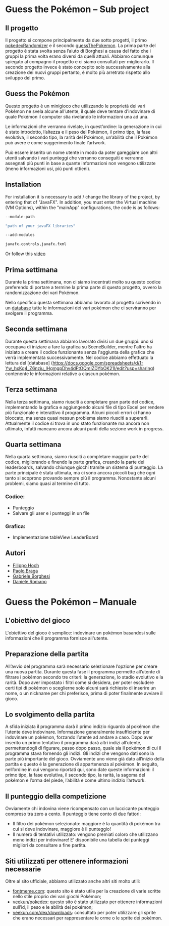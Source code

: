 # Guess the Pokémon – Sub project


## Il progetto

Il progetto si compone principalmente da due sotto progetti, il
primo [pokedexRandomizer](https://github.com/FilippoHoch/pokedexRandomizer)  e il
secondo [guessThePokemon](https://github.com/FilippoHoch/guessThePokemon). La prima parte del progetto è stata svolta
senza l’aiuto di Borghesi a causa del fatto che i gruppi la prima volta erano diversi da quelli attuali. Abbiamo
comunque spiegato al compagno il progetto e ci siamo consultati per migliorarlo. Il secondo progetto invece è stato
concepito solo successivamente alla creazione dei nuovi gruppi pertanto, è molto più arretrato rispetto allo sviluppo
del primo.

## Guess the Pokémon

Questo progetto è un minigioco che utilizzando le proprietà dei vari Pokémon ne svela alcune all’utente, il quale deve
tentare d'indovinare di quale Pokémon il computer stia rivelando le informazioni una ad una.

Le informazioni che verranno rivelate, in quest’ordine: la generazione in cui è stato introdotto, l’altezza e il peso
del Pokémon, il primo tipo, la fase evolutiva, il secondo tipo, la rarità del Pokémon, un’abilità che il Pokémon può
avere e come suggerimento finale l’artwork.

Può essere inserito un nome utente in modo da poter gareggiare con altri utenti salvando i vari punteggi che verranno
conseguiti e verranno assegnati più punti in base a quante informazioni non vengono utilizzate (meno informazioni usi,
più punti ottieni).

## Installation

For installation it is necessary to add / change the library of the project, by entering that of "JavaFX". In addition,
you must enter the Virtual machine (VM Options), within the "mainApp" configurations, the code is as follows:

```bash
--module-path 

"path of your javaFX libraries" 

--add-modules 

javafx.controls,javafx.fxml 
```

Or follow this [video](https://youtu.be/FylHot91Lz8)

## Prima settimana

Durante la prima settimana, non ci siamo incentrati molto su questo codice preferendo di portare a termine la prima
parte di questo progetto, ovvero la randomizzazione dei vari Pokémon.

Nello specifico questa settimana abbiamo lavorato al progetto scrivendo in
un [database](https://docs.google.com/spreadsheets/d/1-Yw_hxKg4_Z6nziu_lHgmgpDhv4dFtOQmIZDYbOK21I/edit?usp=sharing)
tutte le informazioni dei vari pokémon che ci serviranno per svolgere il programma.

## Seconda settimana

Durante questa settimana abbiamo lavorato divisi un due gruppi: uno si occupava di iniziare a fare la grafica su
SceneBuilder, mentre l'altro ha iniziato a creare il codice funzionante senza l'aggiunta della grafica che verrà
implementata successivamente. Nel codice abbiamo effettuato la lettura
del [database] (https://docs.google.com/spreadsheets/d/1-Yw_hxKg4_Z6nziu_lHgmgpDhv4dFtOQmIZDYbOK21I/edit?usp=sharing)
contenente le informazioni relative a ciascun pokémon.

## Terza settimana

Nella terza settimana, siamo riusciti a completare gran parte del codice, implementando la grafica e aggiungendo alcuni
file di tipo Excel per rendere più funzionale e interattivo il programma. Alcuni piccoli errori ci hanno bloccato, ma
senza quasi nessun problema siamo riusciti a superarli. Attualmente il codice si trova in uno stato funzionante ma
ancora non ultimato, infatti mancano ancora alcuni punti della sezione work in progress.

## Quarta settimana

Nella quarta settimana, siamo riusciti a completare maggior parte del codice, migliorando e finendo la parte grafica,
creando la parte dei leaderboards, salvando chiunque giochi tramite un sistema di punteggio. La parte principale è stata
ultimata, ma ci sono ancora piccoli bug che ogni tanto si scoprono provando sempre più il programma. Nonostante alcuni
problemi, siamo quasi al termine di tutto.

### Codice:

- Punteggio
- Salvare gli user e i punteggi in un file

### Grafica:

- Implementazione tableView LeaderBoard

## Autori

- [Filippo Hoch](https://github.com/FilippoHoch)
- [Paolo Braga](https://github.com/PaoloBraga)
- [Gabriele Borghesi](https://github.com/Gabry-EXE)
- [Daniele Romano](https://github.com/ROMA030)

# Guess the Pokémon – Manuale

## L'obiettivo del gioco

L'obiettivo del gioco è semplice: indovinare un pokémon basandosi sulle informazioni che il programma fornisce
all'utente.

## Preparazione della partita

All’avvio del programma sarà necessario selezionare l’opzione per creare una nuova partita. Durante questa fase il
programma permette all’utente di filtrare i pokémon secondo tre criteri: la generazione, lo stadio evolutivo e la
rarità. Dopo aver impostato i filtri come si desidera, per poter escludere certi tipi di pokémon o sceglierne solo
alcuni sarà richiesto di inserire un nome, o un nickname per chi preferisce, prima di poter finalmente avviare il gioco.

## Lo svolgimento della partita

A sfida iniziata il programma darà il primo indizio riguardo al pokémon che l’utente deve indovinare. Informazione
generalmente insufficiente per indovinare un pokémon, forzando l’utente ad andare a caso. Dopo aver inserito un primo
tentativo il programma darà altri indizi all’utente, permettendogli di figurare, passo dopo passo, quale sia il pokémon
di cui il programma stava fornendo gli indizi. Gli indizi che vengono dati sono la parte più importante del gioco.
Ovviamente uno viene già dato all’inizio della partita e questo è la generazione di appartenenza al pokémon. In seguito,
nell’ordine in cui vengono riportati qui, sono date queste informazioni: il primo tipo, la fase evolutiva, il secondo
tipo, la rarità, la sagoma del pokémon e l’orma del piede, l’abilità e come ultimo indizio l’artwork.

## Il punteggio della competizione

Ovviamente chi indovina viene ricompensato con un luccicante punteggio compreso tra zero a cento. Il punteggio tiene
conto di due fattori:

- Il filtro dei pokémon selezionato: maggiore è la quantità di pokémon tra cui si deve indovinare, maggiore è il
  punteggio!
- Il numero di tentativi utilizzato: vengono premiati coloro che utilizzano meno indizi per indovinare!
  E’ disponibile una tabella dei punteggi migliori da consultare a fine partita.

## Siti utilizzati per ottenere informazioni necessarie

Oltre al sito ufficiale, abbiamo utilizzato anche altri siti molto utili:

- [fontmeme.com](https://fontmeme.com/it/font-pokemon/): questo sito è stato utile per la creazione di varie scritte
  nello stile proprio dei vari giochi Pokémon;
- [veekun/pokedex](https://github.com/veekun/pokedex): questo sito è stato utilizzato per ottenere informazioni sull’id,
  il peso e le abilità dei pokémon;
- [veekun.com/dex/downloads](https://veekun.com/dex/downloads): consultato per poter utilizzare gli sprite che erano
  necessari per rappresentare le orme o le sprite dei pokémon.

